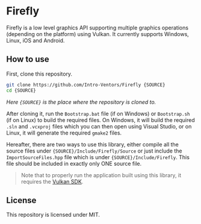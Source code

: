 # Firefly

Firefly is a low level graphics API supporting multiple graphics operations (depending on the platform) using Vulkan. It currently supports Windows, Linux, iOS and Android.

## How to use

First, clone this repository.

```bash
git clone https://github.com/Intro-Ventors/Firefly {SOURCE}
cd {SOURCE}
```

*Here `{SOURCE}` is the place where the repository is cloned to.*

After cloning it, run the `Bootstrap.bat` file (if on Windows) or `Bootstrap.sh` (if on Linux) to build the required files. On Windows, it will build the required `.sln` and `.vcxproj` 
files which you can then open using Visual Studio, or on Linux, it will generate the required `gmake2` files.

Hereafter, there are two ways to use this library, either compile all the source files under `{SOURCE}/Include/Firefly/Source` or just include the `ImportSourceFiles.hpp` file which is under
`{SOURCE}/Include/Firefly`. This file should be included in exactly only ONE source file.

> Note that to properly run the application built using this library, it requires the [Vulkan SDK](https://www.lunarg.com/vulkan-sdk/).

## License

This repository is licensed under MIT.
